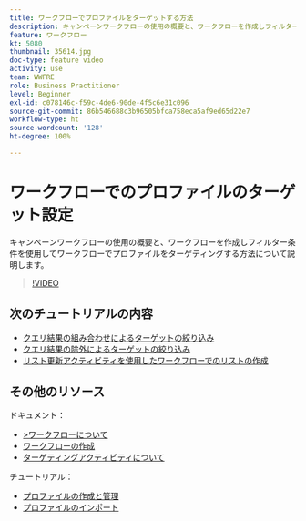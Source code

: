 ```yaml
---
title: ワークフローでプロファイルをターゲットする方法
description: キャンペーンワークフローの使用の概要と、ワークフローを作成しフィルター条件を使用してワークフローでプロファイルをターゲティングする方法について説明します。
feature: ワークフロー
kt: 5080
thumbnail: 35614.jpg
doc-type: feature video
activity: use
team: WWFRE
role: Business Practitioner
level: Beginner
exl-id: c078146c-f59c-4de6-90de-4f5c6e31c096
source-git-commit: 86b546688c3b96505bfca758eca5af9ed65d22e7
workflow-type: ht
source-wordcount: '128'
ht-degree: 100%

---
```


# ワークフローでのプロファイルのターゲット設定

キャンペーンワークフローの使用の概要と、ワークフローを作成しフィルター条件を使用してワークフローでプロファイルをターゲティングする方法について説明します。

>[!VIDEO](https://video.tv.adobe.com/v/35614?quality=12)

## 次のチュートリアルの内容

* [クエリ結果の組み合わせによるターゲットの絞り込み](/help/automating-with-workflows/refining-targets-by-combining-query-results.md)
* [クエリ結果の除外によるターゲットの絞り込み](/help/automating-with-workflows/refining-targets-by-excluding-query-results.md)
* [リスト更新アクティビティを使用したワークフローでのリストの作成](/help/automating-with-workflows/using-the-update-list-activity.md)

## その他のリソース

ドキュメント：

* [>ワークフローについて](https://experienceleague.adobe.com/docs/campaign-classic/using/automating-with-workflows/introduction/about-workflows.html?lang=ja)
* [ワークフローの作成](https://experienceleague.adobe.com/docs/campaign-classic-learn/tutorials/automating-with-workflows/creating-a-workflow.html?lang=ja)
* [ターゲティングアクティビティについて](https://experienceleague.adobe.com/docs/campaign-classic/using/automating-with-workflows/targeting-activities/about-targeting-activities.html?lang=ja)

チュートリアル：

* [プロファイルの作成と管理](/help/profile-management/create-and-manage-profiles.md)
* [プロファイルのインポート](/help/data-management/importing-profiles.md)

